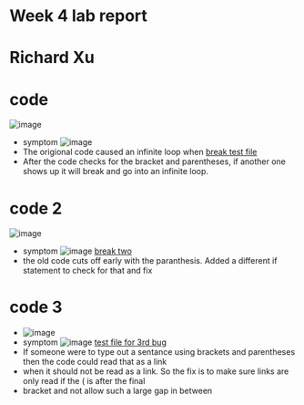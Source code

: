 # Week 4 lab report
# Richard Xu


# code
![image](https://user-images.githubusercontent.com/97650817/151886883-89f60ab1-d69d-47a9-8ed6-aa4c73e2c415.png)
* symptom
![image](https://user-images.githubusercontent.com/97650817/151886935-4cfa5793-f30a-43eb-9719-1103fe686106.png)
* The origional code caused an infinite loop when 
[break test file](https://github.com/rdxu1688/markdown-parse-main-RX/blob/main/break.md)
* After the code checks for the bracket and parentheses, if another one shows up it will break and go into an infinite loop. 




# code 2
![image](https://user-images.githubusercontent.com/97650817/151891108-175569e3-17c1-4192-8927-23742633eddd.png)
* symptom
![image](https://user-images.githubusercontent.com/97650817/157571797-fc1ddd06-5ec0-47cf-8042-034a6c624d91.png)
[break two](https://github.com/rdxu1688/markdown-parse-main-RX/blob/main/breaktwo.md)
* the old code cuts off early with the paranthesis. Added a different if statement to check for that and fix 


# code 3
* ![image](https://user-images.githubusercontent.com/97650817/157993372-f195453e-8b7b-4d4a-837c-bfc5c374d9cb.png)
* symptom
![image](https://user-images.githubusercontent.com/97650817/157991241-6895f7b5-da60-4383-a440-e3c30b4851b9.png)
[test file for 3rd bug](https://github.com/rdxu1688/markdown-parse-main-RX/blob/main/test-file.md)
* If someone were to type out a sentance using brackets and parentheses then the code could read that as a link
* when it should not be read as a link. So the fix is to make sure links are only read if the ( is after the final
* bracket and not allow such a large gap in between



